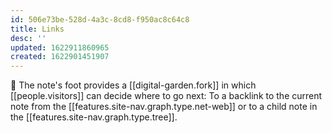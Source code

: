 ```yaml
---
id: 506e73be-528d-4a3c-8cd8-f950ac8c64c8
title: Links
desc: ''
updated: 1622911860965
created: 1622901451907
---
```


🚏 The note's foot provides a [[digital-garden.fork]] in which [[people.visitors]] can decide where to go next: To a backlink to the current note from the [[features.site-nav.graph.type.net-web]] or to a child note in the [[features.site-nav.graph.type.tree]].

